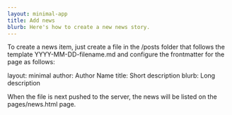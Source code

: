 ```yaml
---
layout: minimal-app
title: Add news
blurb: Here's how to create a new news story.
---
```


To create a news item, just create a file in the /posts folder that follows the template YYYY-MM-DD-filename.md and configure the frontmatter for the page as follows:

layout: minimal
author: Author Name
title: Short description
blurb: Long description

When the file is next pushed to the server, the news will be listed on the pages/news.html page.

